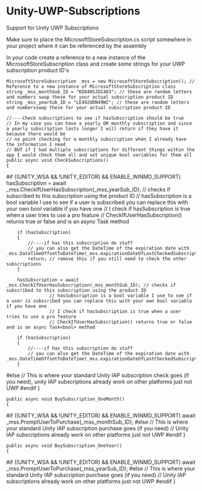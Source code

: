 # Unity-UWP-Subscriptions
Support for Unity UWP Subscriptions


Make sure to place the MicrosoftStoreSubscription.cs script somewhere in your project where it can be referenced by the assembly

In your code create a reference to a new instance of the MicrosoftStoreSubscription class and create some strings for your UWP subscription product ID's
```
MicrosoftStoreSubscription _mss = new MicrosoftStoreSubscription(); // Reference to a new instance of MicrosoftStoreSubscription class
string _mss_monthSub_ID = "KD840SJDI483"; // these are random letters and numbers swap these for your actual subscription product ID
string _mss_yearSub_ID = "LE492UDN49WI"; // these are random letters and numbersswap these for your actual subscription product ID
```





    //----Check subscriptions to see if hasSubscription should be true
    // In my case you can have a yearly OR monthly subscription and since a yearly subscription lasts longer I will return if they have it because there would be
    // no point checking for a monthly subscription when I already have the information I need
    // BUT if I had multiple subscriptions for different things within the app I would check them all and set unique bool variables for them all
    public async void CheckSubscriptions()
    {
#if ((UNITY_WSA && !UNITY_EDITOR) && ENABLE_WINMD_SUPPORT)
        hasSubscription = await _mss.CheckIfUserHasSubscription(_mss_yearSub_ID); // checks if subscribed to this subscription using the product ID
                    // hasSubscription is a bool variable I use to see if a user is subscribed you can replace this with your own bool variable if you have one
                    // I check if hasSubscription is true when a user tries to use a pro feature
                    // CheckIfUserHasSubscription() returns true or false and is an async Task<bool> method
  
        if (hasSubscription)
        {
            //----if has this subscription do stuff
            // you can also get the DateTime of the expiration date with _mss.DateTimeOffsetToDateTime(_mss.expirationDateOfLastCheckedSubscription);
            return; // remove this if you still need to check the other subscriptions
        }
  
        hasSubscription = await _mss.CheckIfUserHasSubscription(_mss_monthSub_ID); // checks if subscribed to this subscription using the product ID
                    // hasSubscription is a bool variable I use to see if a user is subscribed you can replace this with your own bool variable if you have one
                    // I check if hasSubscription is true when a user tries to use a pro feature
                    // CheckIfUserHasSubscription() returns true or false and is an async Task<bool> method
  
        if (hasSubscription)
        {
            //----if has this subscription do stuff
            // you can also get the DateTime of the expiration date with _mss.DateTimeOffsetToDateTime(_mss.expirationDateOfLastCheckedSubscription);
        }
#else
        // This is where your standard Unity IAP subscription check goes (if you need), unity IAP subscriptions already work on other platforms just not UWP
#endif
    }
  
    public async void BuySubscription_OneMonth()
    {
#if ((UNITY_WSA && !UNITY_EDITOR) && ENABLE_WINMD_SUPPORT)
        await _mss.PromptUserToPurchase(_mss_monthSub_ID);
#else
        // This is where your standard Unity IAP subscription purchase goes (if you need)
        // Unity IAP subscriptions already work on other platforms just not UWP
#endif
    }

    public async void BuySubscription_OneYear()
    {
#if ((UNITY_WSA && !UNITY_EDITOR) && ENABLE_WINMD_SUPPORT)
        await _mss.PromptUserToPurchase(_mss_yearSub_ID);
#else
        // This is where your standard Unity IAP subscription purchase goes (if you need)
        // Unity IAP subscriptions already work on other platforms just not UWP
#endif
    }
